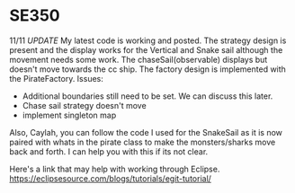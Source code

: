 # SE350

11/11 *UPDATE*
My latest code is working and posted. 
The strategy design is present and the display works for the Vertical and Snake sail although the movement needs some work. The chaseSail(observable) displays but doesn't move towards the cc ship. 
The factory design is implemented with the PirateFactory.
Issues:
- Additional boundaries still need to be set. We can discuss this later.
- Chase sail strategy doesn't move
- implement singleton map

Also, Caylah, you can follow the code I used for the SnakeSail as it is now paired with whats in the pirate class to make the monsters/sharks move back and forth. I can help you with this if its not clear.

Here's a link that may help with working through Eclipse.
https://eclipsesource.com/blogs/tutorials/egit-tutorial/
